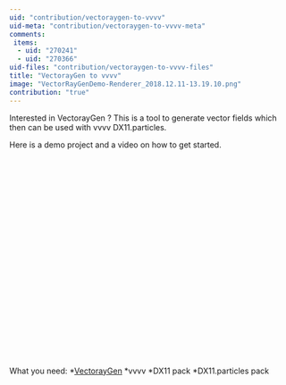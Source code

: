 ```yaml
---
uid: "contribution/vectoraygen-to-vvvv"
uid-meta: "contribution/vectoraygen-to-vvvv-meta"
comments: 
 items: 
  - uid: "270241"
  - uid: "270366"
uid-files: "contribution/vectoraygen-to-vvvv-files"
title: "VectorayGen to vvvv"
image: "VectorRayGenDemo-Renderer_2018.12.11-13.19.10.png"
contribution: "true"
---
```


Interested in VectorayGen ? This is a tool to generate vector fields which then can be used with vvvv DX11.particles.

Here is a demo project and a video on how to get started.

<div class="vimeo embed-responsive embed-responsive-16by9 mt-3 mb-4">
    <iframe title="vimeo-player" data-src="https://player.vimeo.com/video/305730126" width="640" height="360" frameborder="0" allowfullscreen></iframe>
</div>

What you need:
*[VectorayGen](https:\\jangafx.com/software/vectoraygen/)
*vvvv
*DX11 pack
*DX11.particles pack

